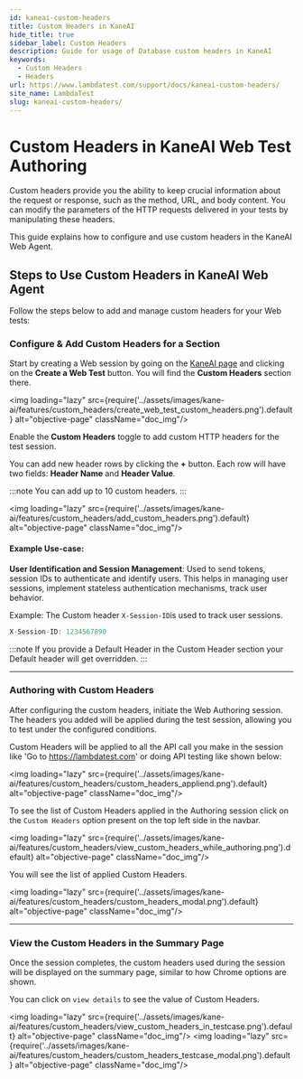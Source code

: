 ```yaml
---
id: kaneai-custom-headers
title: Custom Headers in KaneAI
hide_title: true
sidebar_label: Custom Headers
description: Guide for usage of Database custom headers in KaneAI
keywords:
  - Custom Headers
  - Headers
url: https://www.lambdatest.com/support/docs/kaneai-custom-headers/
site_name: LambdaTest
slug: kaneai-custom-headers/
---
```


<script type="application/ld+json"
      dangerouslySetInnerHTML={{ __html: JSON.stringify({
       "@context": "https://schema.org",
        "@type": "BreadcrumbList",
        "itemListElement": [{
          "@type": "ListItem",
          "position": 1,
          "name": "LambdaTest",
          "item": "https://www.lambdatest.com"
        },{
          "@type": "ListItem",
          "position": 2,
          "name": "Support",
          "item": "https://www.lambdatest.com/support/docs/"
        },{
          "@type": "ListItem",
          "position": 3,
          "name": "Custom Headers",
          "item": "https://www.lambdatest.com/support/docs/kaneai-custom-headers/"
        }]
      })
    }}
></script>

# Custom Headers in KaneAI Web Test Authoring

Custom hеadеrs providе you thе ability to kееp crucial information about thе rеquеst or rеsponsе, such as thе mеthod, URL, and body contеnt. You can modify thе paramеtеrs of thе HTTP rеquеsts dеlivеrеd in your tеsts by manipulating thеsе hеadеrs. 

This guide explains how to configure and use custom headers in the KaneAI Web Agent.

## Steps to Use Custom Headers in KaneAI Web Agent

Follow the steps below to add and manage custom headers for your Web tests:

### Configure & Add Custom Headers for a Section
Start by creating a Web session by going on the [KaneAI page](https://kaneai.lambdatest.com/objective) and clicking on the **Create a Web Test** button. You will find the **Custom Headers** section there. 

<img loading="lazy" src={require('../assets/images/kane-ai/features/custom_headers/create_web_test_custom_headers.png').default} alt="objective-page" className="doc_img"/>

Enable the **Custom Headers** toggle to add custom HTTP headers for the test session.

You can add new header rows by clicking the **+** button. Each row will have two fields: **Header Name** and **Header Value**.


:::note
You can add up to 10 custom headers.
:::

<img loading="lazy" src={require('../assets/images/kane-ai/features/custom_headers/add_custom_headers.png').default} alt="objective-page" className="doc_img"/>

#### Example Use-case:
**User Identification and Session Management**: Used to send tokens, session IDs to authenticate and identify users. This helps in managing user sessions, implement stateless authentication mechanisms, track user behavior.

Example: The Custom header `X-Session-ID`is used to track user sessions.

```java
X-Session-ID: 1234567890 
```

:::note
 If you provide a Default Header in the Custom Header section your Default header will get overridden. 
::: 

***

### Authoring with Custom Headers
After configuring the custom headers, initiate the Web Authoring session. The headers you added will be applied during the test session, allowing you to test under the configured conditions.

Custom Headers will be applied to all the API call you make in the session like 'Go to https://lambdatest.com' or doing API testing like shown below:

<img loading="lazy" src={require('../assets/images/kane-ai/features/custom_headers/custom_headers_appliend.png').default} alt="objective-page" className="doc_img"/>

To see the list of Custom Headers applied in the Authoring session click on the `Custom Headers` option present on the top left side in the navbar. 

<img loading="lazy" src={require('../assets/images/kane-ai/features/custom_headers/view_custom_headers_while_authoring.png').default} alt="objective-page" className="doc_img"/>

You will see the list of applied Custom Headers.

<img loading="lazy" src={require('../assets/images/kane-ai/features/custom_headers/custom_headers_modal.png').default} alt="objective-page" className="doc_img"/>

***

### View the Custom Headers in the Summary Page
Once the session completes, the custom headers used during the session will be displayed on the summary page, similar to how Chrome options are shown.

You can click on `view details` to see the value of Custom Headers. 

<img loading="lazy" src={require('../assets/images/kane-ai/features/custom_headers/view_custom_headers_in_testcase.png').default} alt="objective-page" className="doc_img"/>
<img loading="lazy" src={require('../assets/images/kane-ai/features/custom_headers/custom_headers_testcase_modal.png').default} alt="objective-page" className="doc_img"/>